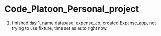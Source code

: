 # Code_Platoon_Personal_project
1. finished day 1, name database: expense_db; created Expense_app, not trying to use fixture, time set as auto right now.
